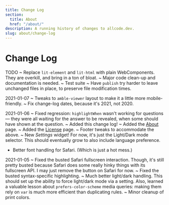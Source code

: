 ```yaml
---
title: Change Log
section:
  title: About
  href: "/about/"
description: A running history of changes to allcode.dev.
slug: about/change-log
---
```


# Change Log

TODO
  ~ Replace `lit-element` and `lit-html` with plain WebComponents.
    They are overkill, and bring in a ton of bloat.
  ~ Major code clean-up and documentation is needed.
  ~ Test suite
  ~ Have `publish` try harder to leave unchanged files in place, to preserve file modification times.

2021-01-07
  ~ Tweaks to `amble-viewer` layout to make it a little more mobile-friendly.
  ~ Fix change-log dates, because it's 2021, not 2020.

2021-01-06
  ~ Fixed regression: `highlightWhen` wasn't working for questions — they were all waiting for the answer to be revealed, when some should have shown at the question.
  ~ Added this change log!
  ~ Added the [About](/about/) page.
  ~ Added the [License](/about/license/) page.
  ~ Footer tweaks to accommodate the above.
  ~ New _Settings_ widget!
    For now, it's just the Light/Dark mode selector.
    This should eventually grow to also include language preference.
  - Better font handling for Safari.
    (Which is just a hot mess.)

2021-01-05
  ~ Fixed the busted Safari fullscreen interaction.
    Though, it's still pretty busted because Safari does some really hinky things with its fullscreen API.
    I may just remove the button on Safari for now.
  ~ Fixed the busted syntax-specific highlighting.
  ~ Much better light/dark handling.
    This should set up the ability to force light/dark mode via a setting.
    Also, learned a valuable lesson about `prefers-color-scheme` media queries: making them rely on `var` is much more efficient than duplicating rules.
  ~ Minor cleanup of print colors.
